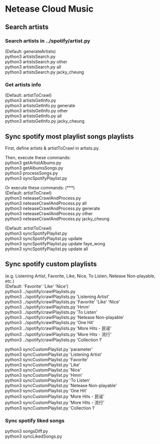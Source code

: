# Netease Cloud Music
## Search artists
### Search artists in ../spotify/artist.py
(Default: generateArtists)  
python3 artistsSearch.py  
python3 artistsSearch.py other  
python3 artistsSearch.py all  
python3 artistsSearch.py jacky_cheung  

### Get artists info
(Default: artistToCrawl)  
python3 artistsGetInfo.py  
python3 artistsGetInfo.py generate  
python3 artistsGetInfo.py other  
python3 artistsGetInfo.py all  
python3 artistsGetInfo.py jacky_cheung  



## Sync spotify most playlist songs playlists
First, define artists & artistToCrawl in artists.py.  

Then, execute these commands:  
python3 getArtistAlbums.py  
python3 getAlbumsSongs.py  
python3 processSongs.py  
python3 syncSpotifyPlaylist.py  

Or execute these commands: (***)  
(Default: artistToCrawl)  
python3 neteaseCrawlAndProcess.py  
python3 neteaseCrawlAndProcess.py all  
python3 neteaseCrawlAndProcess.py generate  
python3 neteaseCrawlAndProcess.py other  
python3 neteaseCrawlAndProcess.py jacky_cheung  

(Default: artistToCrawl)  
python3 syncSpotifyPlaylist.py  
python3 syncSpotifyPlaylist.py update  
python3 syncSpotifyPlaylist.py update faye_wong  
python3 syncSpotifyPlaylist.py update all  



## Sync spotify custom playlists
(e.g. Listening Artist, Favorite, Like, Nice, To Listen, Netease Non-playable, etc.)  
(Default: 'Favorite' 'Like' 'Nice')  
python3 ../spotify/crawlPlaylists.py  
python3 ../spotify/crawlPlaylists.py 'Listening Artist'  
python3 ../spotify/crawlPlaylists.py 'Favorite' 'Like' 'Nice'  
python3 ../spotify/crawlPlaylists.py 'Hmm'  
python3 ../spotify/crawlPlaylists.py 'To Listen'  
python3 ../spotify/crawlPlaylists.py 'Netease Non-playable'  
python3 ../spotify/crawlPlaylists.py 'One Hit'  
python3 ../spotify/crawlPlaylists.py 'More Hits - 民谣'  
python3 ../spotify/crawlPlaylists.py 'More Hits - 流行'  
python3 ../spotify/crawlPlaylists.py 'Collection 1'  

python3 syncCustomPlaylist.py 'parameter'  
python3 syncCustomPlaylist.py 'Listening Artist'  
python3 syncCustomPlaylist.py 'Favorite'  
python3 syncCustomPlaylist.py 'Like'  
python3 syncCustomPlaylist.py 'Nice'  
python3 syncCustomPlaylist.py 'Hmm'  
python3 syncCustomPlaylist.py 'To Listen'  
python3 syncCustomPlaylist.py 'Netease Non-playable'  
python3 syncCustomPlaylist.py 'One Hit'  
python3 syncCustomPlaylist.py 'More Hits - 民谣'  
python3 syncCustomPlaylist.py 'More Hits - 流行'  
python3 syncCustomPlaylist.py 'Collection 1'  

### Sync spotify liked songs
python3 songsDiff.py  
python3 syncLikedSongs.py  
